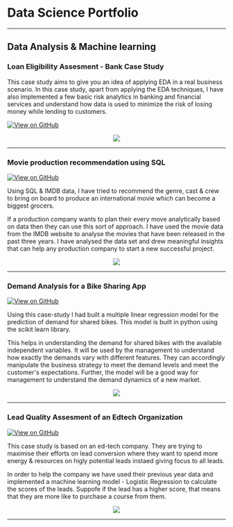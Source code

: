 # Data Science Portfolio
---
## Data Analysis & Machine learning 

### Loan Eligibility Assesment - Bank Case Study

This case study aims to give you an idea of applying EDA in a real business scenario. In this case study, apart from applying the EDA techniques, I have also implemented a few basic risk analytics in banking and financial services and understand how data is used to minimize the risk of losing money while lending to customers.

[![View on GitHub](https://img.shields.io/badge/GitHub-View_on_GitHub-blue?logo=GitHub)](https://github.com/sai-sharan-p/Bank_Loan_Application_Assesment)

<center><img src="lending-funds.jpg"/></center>

---
### Movie production recommendation using SQL

[![View on GitHub](https://img.shields.io/badge/GitHub-View_on_GitHub-blue?logo=GitHub)](https://github.com/sai-sharan-p/Movie-production-recommendation-using-SQL)

Using SQL & IMDB data, I have tried to recommend the genre, cast & crew to bring on board to produce an international movie which can become a biggest grocers.

If a production company wants to plan their every move analytically based on data then they can use this sort of approach. I have used the movie data from the IMDB website to analyse the movies that have been released in the past three years. I have analysed the data set and drew meaningful insights that can help any production company to start a new successful project. 
<center><img src="maxresdefault.jpg"/></center>

---
### Demand Analysis for a Bike Sharing App

[![View on GitHub](https://img.shields.io/badge/GitHub-View_on_GitHub-blue?logo=GitHub)](https://github.com/sai-sharan-p/Demand-analysis-for-bike-sharing-app)

Using this case-study I had built a multiple linear regression model for the prediction of demand for shared bikes. This model is built in python using the scikit learn library.

This helps in understanding the demand for shared bikes with the available independent variables. It will be used by the management to understand how exactly the demands vary with different features. They can accordingly manipulate the business strategy to meet the demand levels and meet the customer's expectations. Further, the model will be a good way for management to understand the demand dynamics of a new market.


<center><img src="bike-sharing-app.png"/></center>

---
### Lead Quality Assesment of an Edtech Organization

[![View on GitHub](https://img.shields.io/badge/GitHub-View_on_GitHub-blue?logo=GitHub)](https://github.com/sai-sharan-p/Edtech_Lead_scoring_Case_study)

This case study is based on an ed-tech company. They are trying to maximise their efforts on lead conversion where they want to spend more energy & resources on higly potential leads instaed giving focus to all leads.

In order to help the company we have used their previous year data and implemented a machine learning model - Logistic Regression to calculate the scores of the leads. Suppofe if the lead has a higher score, that means that they are more like to purchase a course from them.

<center><img src="Leads-to-qualified-leads-ratio.jpg"/></center>

---
